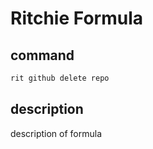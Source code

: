 # Ritchie Formula

## command

```bash
rit github delete repo
```

## description

description of formula
